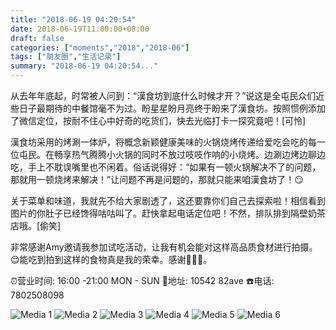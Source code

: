 ```yaml
---
title: "2018-06-19 04:20:54"
date: 2018-06-19T11:00:00+08:00
draft: false
categories: ["moments","2018","2018-06"]
tags: ["朋友圈","生活记录"]
summary: "2018-06-19 04:20:54..."
---
```


从去年年底起，时常被人问到：“漢食坊到底什么时候才开？”说这是全屯民众们近些日子最期待的中餐馆毫不为过。盼星星盼月亮终于盼来了漢食坊。按照惯例添加了微信定位，按耐不住心中好奇的吃货们，快去光临打卡一探究竟吧！[可怜]

漢食坊采用的烤涮一体炉，将概念新颖健康美味的火锅烧烤传递给爱吃会吃的每一位屯民。在畅享热气腾腾小火锅的同时不放过吱吱作响的小烧烤。边涮边烤边聊边吃，手上不耽误嘴里也不闲着。俗话说得好：“如果有一顿火锅解决不了的问题，那就用一顿烧烤来解决！”让问题不再是问题的，那就只能来咱漢食坊了！😏

关于菜单和味道，我就先不给大家剧透了，这还要靠你们自己去探索啦！相信看到图片的你肚子已经馋得咕咕叫了。赶快拿起电话定位吧！不然，排队排到隔壁奶茶店哦。[偷笑]

非常感谢Amy邀请我参加试吃活动，让我有机会能对这样高品质食材进行拍摄。😌能吃到拍到这样的食物真是我的荣幸。感谢🙇🏻‍♀️。

⏰营业时间: 16:00 -21:00 MON - SUN
📍地址: 10542 82ave
☎️电话: 7802508098

![Media 1](/Moments/photos/2018-06-19/201806190420540.jpg)
![Media 2](/Moments/photos/2018-06-19/201806190420541.jpg)
![Media 3](/Moments/photos/2018-06-19/201806190420542.jpg)
![Media 4](/Moments/photos/2018-06-19/201806190420543.jpg)
![Media 5](/Moments/photos/2018-06-19/201806190420544.jpg)
![Media 6](/Moments/photos/2018-06-19/201806190420545.jpg)

